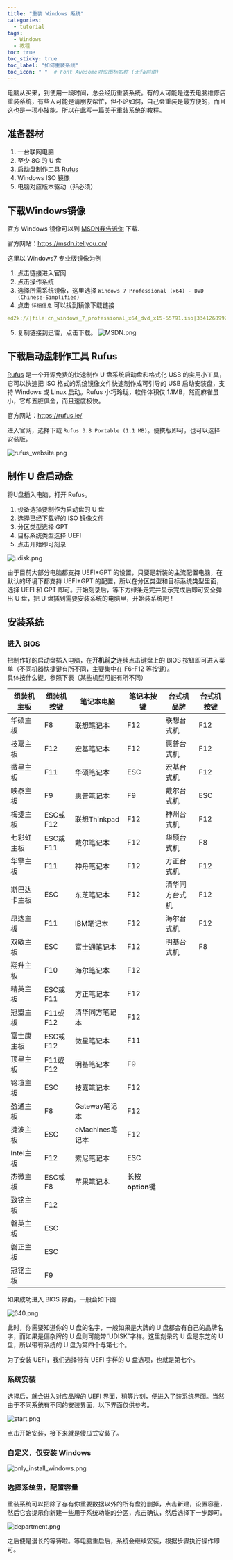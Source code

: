 ```yaml
---
title: "重装 Windows 系统"
categories:
  - tutorial
tags:
  - Windows
  - 教程
toc: true
toc_sticky: true
toc_label: "如何重装系统"
toc_icon: " "  # Font Awesome对应图标名称 (无fa前缀)	
---
```

电脑从买来，到使用一段时间，总会经历重装系统。有的人可能是送去电脑维修店重装系统，有些人可能是请朋友帮忙，但不论如何，自己会重装是最方便的，而且这也是一项小技能。所以在此写一篇关于重装系统的教程。

## 准备器材
1. 一台联网电脑    
2. 至少 8G 的 U 盘    
3. 启动盘制作工具 [Rufus](https://rufus.ie/)    
4. Windows ISO 镜像
5. 电脑对应版本驱动（非必须）

## 下载Windows镜像
官方 Windows 镜像可以到 [MSDN我告诉你](https://msdn.itellyou.cn/) 下载.

官方网站：<https://msdn.itellyou.cn/>    

这里以 Windows7 专业版镜像为例 

1. 点击链接进入官网    
2. 点击操作系统    
3. 选择所需系统镜像，这里选择 `Windows 7 Professional (x64) - DVD (Chinese-Simplified)`    
4. 点击 `详细信息` 可以找到镜像下载链接	

```yaml
ed2k://|file|cn_windows_7_professional_x64_dvd_x15-65791.iso|3341268992|3474800521D169FBF3F5E527CD835156|/
```

5. 复制链接到迅雷，点击下载。
![MSDN.png](https://i.loli.net/2019/10/14/l7KasA81OyUZjQf.png) 
 
## 下载启动盘制作工具 Rufus
[Rufus](https://rufus.ie/) 是一个开源免费的快速制作 U 盘系统启动盘和格式化 USB 的实用小工具，它可以快速把 ISO 格式的系统镜像文件快速制作成可引导的 USB 启动安装盘，支持 Windows 或 Linux 启动。Rufus 小巧玲珑，软件体积仅 1.1MB，然而麻雀虽小，它却五脏俱全，而且速度极快。

官方网站：<https://rufus.ie/> 

进入官网，选择下载 `Rufus 3.8 Portable (1.1 MB)`。便携版即可，也可以选择安装版。

![rufus_website.png](https://i.loli.net/2019/10/14/jWFKTJiqo74hCLc.png) 

## 制作 U 盘启动盘
将U盘插入电脑，打开 Rufus。    
1. 设备选择要制作为启动盘的 U 盘    
2. 选择已经下载好的 ISO 镜像文件           
3. 分区类型选择 GPT        
4. 目标系统类型选择 UEFI
5. 点击开始即可刻录 
     
![udisk.png](https://i.loli.net/2019/10/14/Ph8qWJirXxMRoBn.png) 

由于目前大部分电脑都支持 UEFI+GPT 的设置，只要是新装的主流配置电脑，在默认的环境下都支持 UEFI+GPT 的配置，所以在分区类型和目标系统类型里面，选择 UEFI 和 GPT 即可。开始刻录后，等下方绿条走完并显示完成后即可安全弹出 U 盘，把 U 盘插到需要安装系统的电脑里，开始装系统吧！

## 安装系统

### 进入 BIOS
把制作好的启动盘插入电脑，在**开机前之**连续点击键盘上的 BIOS 按钮即可进入菜单（不同机器快捷键有所不同，主要集中在 F6-F12 等按键）。    
具体按什么键，参照下表（某些机型可能有所不同）

| 组装机主板  | 组装机按键  | 笔记本电脑  | 笔记本按键  | 台式机品牌  | 台式机按键  |
| ------------ | ------------ | ------------ | ------------ | ------------ | ------------ |
|  华硕主板 | F8  |  联想笔记本 | F12  |  联想台式机 | F12  |
|  技嘉主板 | F12  |  宏基笔记本 |  F12 | 惠普台式机  | F12  |
| 微星主板  | F11  |  华硕笔记本 | ESC  | 宏基台式机  | F12  |
| 映泰主板  |  F9 |  惠普笔记本 | F9  |  戴尔台式机 | ESC  |
|  梅捷主板 | ESC或F12  | 联想Thinkpad  | F12  |  神州台式机 |  F12 |
| 七彩虹主板  |  ESC或F11 |  戴尔笔记本 |  F12 | 华硕台式机  | F8  |
|  华擎主板 |  F11 | 神舟笔记本  |  F12 |  方正台式机 | F12  |
| 斯巴达卡主板  | ESC  | 东芝笔记本  | F12  | 清华同方台式机 |  F12 |
|  昂达主板 | F11  | IBM笔记本  |  F12 |  海尔台式机 | F12  |
| 双敏主板  |  ESC | 富士通笔记本  | F12  |  明基台式机 | F8  |
|  翔升主板 |  F10 | 海尔笔记本  | F12  |   |   |
| 精英主板  |  ESC或F11 | 方正笔记本 |  F12 |   |   |
|  冠盟主板 |  F11或F12 | 清华同方笔记本  | F12  |   |   |
|  富士康主板 | ESC或F12  |  微星笔记本 |  F11 |   |   |
| 顶星主板  |  F11或F12 |  明基笔记本 | F9  |   |   |
|  铭瑄主板 |  ESC | 技嘉笔记本  |  F12 |   |   |
|  盈通主板 |  F8 |  Gateway笔记本 |  F12 |   |   |
| 捷波主板  |  ESC |  eMachines笔记本 |  F12 |   |   |
| Intel主板  |  F12 |  索尼笔记本 | ESC  |   |   |
|  杰微主板 |  ESC或F8 | 苹果笔记本  | 长按**option**键  |   |   |
|  致铭主板 |  F12 |   |   |   |   |
| 磐英主板  |  ESC |   |   |   |   |
|  磐正主板 | ESC  |   |   |   |   |
|  冠铭主板 |  F9 |   |   |   |   |

如果成功进入 BIOS 界面，一般会如下图

![640.png](https://i.loli.net/2019/10/14/KTsbyCEXdfMirpl.png) 

此时，你需要知道你的 U 盘的名字，一般如果是大牌的 U 盘都会有自己的品牌名字，而如果是偏杂牌的 U 盘则可能带“UDISK”字样。这里刻录的 U 盘是东芝的 U 盘，所以带有系统的 U 盘为第四个与第七个。

为了安装 UEFI，我们选择带有 UEFI 字样的 U 盘选项，也就是第七个。

### 系统安装
选择后，就会进入对应品牌的 UEFI 界面，稍等片刻，便进入了装系统界面。当然由于不同系统有不同的安装界面，以下界面仅供参考。

![start.png](https://i.loli.net/2019/10/14/9YV7xoDryWGTUS2.png) 

点击开始安装，接下来就是傻瓜式安装了。

### 自定义，仅安装 Windows
![only_install_windows.png](https://i.loli.net/2019/10/14/gvoyhrU36R91fEc.png) 

### 选择系统盘，配置容量
重装系统可以把除了存有你重要数据以外的所有盘符删掉，点击新建，设置容量，然后它会提示你新建一些用于系统功能的分区，点击确认，然后选择下一步即可。

![department.png](https://i.loli.net/2019/10/14/w9v6NMdmpROIx7e.png) 

之后便是漫长的等待啦。等电脑重启后，系统会继续安装，根据步骤执行操作即可。

